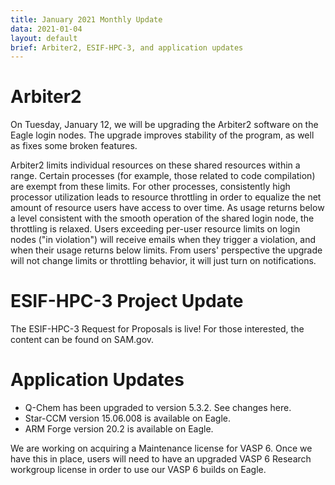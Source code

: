 ```yaml
---
title: January 2021 Monthly Update
data: 2021-01-04
layout: default
brief: Arbiter2, ESIF-HPC-3, and application updates
---
```


# Arbiter2 

On Tuesday, January 12, we will be upgrading the Arbiter2 software on the Eagle login nodes. The upgrade improves stability of the program, as well as fixes some broken features.

Arbiter2 limits individual resources on these shared resources within a range. Certain processes (for example, those related to code compilation) are exempt from these limits. For other processes, consistently high processor utilization leads to resource throttling in order to equalize the net amount of resource users have access to over time. As usage returns below a level consistent with the smooth operation of the shared login node, the throttling is relaxed. Users exceeding per-user resource limits on login nodes ("in violation") will receive emails when they trigger a violation, and when their usage returns below limits. From users' perspective the upgrade will not change limits or throttling behavior, it will just turn on notifications.

# ESIF-HPC-3 Project Update

The ESIF-HPC-3 Request for Proposals is live! For those interested, the content can be found on SAM.gov.

# Application Updates

* Q-Chem has been upgraded to version 5.3.2. See changes here.
* Star-CCM version 15.06.008 is available on Eagle.
* ARM Forge version 20.2 is available on Eagle.

We are working on acquiring a Maintenance license for VASP 6. Once we have this in place, users will need to have an upgraded VASP 6 Research workgroup license in order to use our VASP 6 builds on Eagle.

